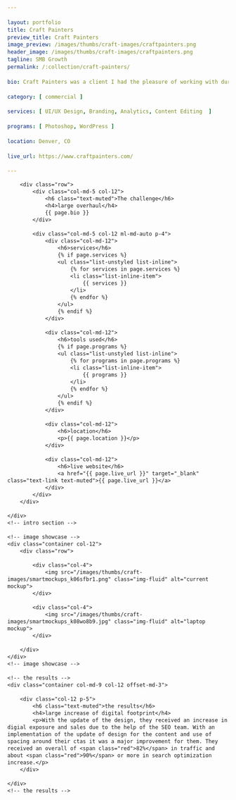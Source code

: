 ```yaml
---

layout: portfolio
title: Craft Painters
preview_title: Craft Painters
image_preview: /images/thumbs/craft-images/craftpainters.png
header_image: /images/thumbs/craft-images/craftpainters.png
tagline: SMB Growth
permalink: /:collection/craft-painters/

bio: Craft Painters was a client I had the pleasure of working with during my stent at a local agency in Denver. They came to us with a goal in mind of updating their site from the table format style they had to a nice WordPress structure that flows and updated.

category: [ commercial ]

services: [ UI/UX Design, Branding, Analytics, Content Editing  ]

programs: [ Photoshop, WordPress ]

location: Denver, CO

live_url: https://www.craftpainters.com/

---
```


<div id="intro">
    <!-- intro -->
    <div class="container col-md-9 col-12 ml-md-auto mr-md-auto p-5">

        <div class="row">
            <div class="col-md-5 col-12">
                <h6 class="text-muted">The challenge</h6>
                <h4>large overhaul</h4>
                {{ page.bio }}
            </div>

            <div class="col-md-5 col-12 ml-md-auto p-4">
                <div class="col-md-12">
                    <h6>services</h6>
					{% if page.services %}
                    <ul class="list-unstyled list-inline">
						{% for services in page.services %}
                        <li class="list-inline-item">
							{{ services }}
						</li>
						{% endfor %}
                    </ul>
					{% endif %}
                </div>
				
                <div class="col-md-12">
                    <h6>tools used</h6>
					{% if page.programs %}
                    <ul class="list-unstyled list-inline">
						{% for programs in page.programs %}
                        <li class="list-inline-item">
							{{ programs }}
						</li>
						{% endfor %}
                    </ul>
					{% endif %}
                </div>

                <div class="col-md-12">
                    <h6>location</h6>
                    <p>{{ page.location }}</p>
                </div>

                <div class="col-md-12">
                    <h6>live website</h6>
                    <a href="{{ page.live_url }}" target="_blank" class="text-link text-muted">{{ page.live_url }}</a>
                </div>
            </div>
        </div>

    </div>
    <!-- intro section -->

    <!-- image showcase -->
    <div class="container col-12">
        <div class="row">

            <div class="col-4">
                <img src="/images/thumbs/craft-images/smartmockups_k06sfbr1.png" class="img-fluid" alt="current mockup">
            </div>

            <div class="col-4">
                <img src="/images/thumbs/craft-images/smartmockups_k08wo8b9.jpg" class="img-fluid" alt="laptop mockup">
            </div>

        </div>
    </div>
    <!-- image showcase -->

    <!-- the results -->
    <div class="container col-md-9 col-12 offset-md-3">

        <div class="col-12 p-5">
            <h6 class="text-muted">the results</h6>
            <h4>large increase of digital footprint</h4>
            <p>With the update of the design, they received an increase in digial exposure and sales due to the help of the SEO team. With an implementation of the update of design for the content and use of spacing around their ctas it was a major improvement for them. They received an overall of <span class="red">82%</span> in traffic and about <span class="red">90%</span> or more in search optimization increase.</p>
        </div>

    </div>
    <!-- the results -->

</div>
